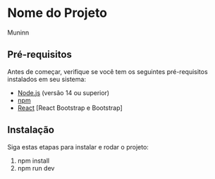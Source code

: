 # Nome do Projeto

Muninn

## Pré-requisitos

Antes de começar, verifique se você tem os seguintes pré-requisitos instalados em seu sistema:

- [Node.js](https://nodejs.org/) (versão 14 ou superior)
- [npm](https://www.npmjs.com/)
- [React](https://reactjs.org/docs/getting-started.html) [React Bootstrap e Bootstrap]

## Instalação

Siga estas etapas para instalar e rodar o projeto:

1. npm install
2. npm run dev
